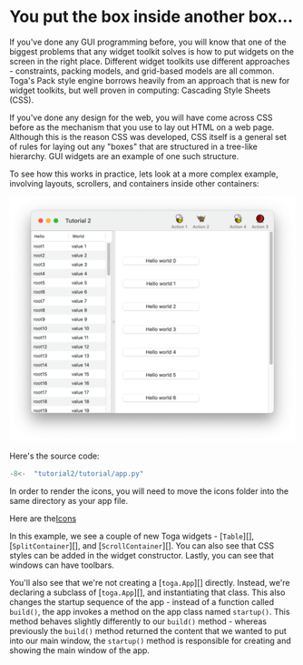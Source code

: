 # You put the box inside another box...

If you've done any GUI programming before, you will know that one of the biggest problems that any widget toolkit solves is how to put widgets on the screen in the right place. Different widget toolkits use different approaches - constraints, packing models, and grid-based models are all common. Toga's Pack style engine borrows heavily from an approach that is new for widget toolkits, but well proven in computing: Cascading Style Sheets (CSS).

If you've done any design for the web, you will have come across CSS before as the mechanism that you use to lay out HTML on a web page. Although this is the reason CSS was developed, CSS itself is a general set of rules for laying out any "boxes" that are structured in a tree-like hierarchy. GUI widgets are an example of one such structure.

To see how this works in practice, lets look at a more complex example, involving layouts, scrollers, and containers inside other containers:

![image](images/tutorial-2.png)

Here's the source code:

```python
-8<-  "tutorial2/tutorial/app.py"
```

In order to render the icons, you will need to move the icons folder into the same directory as your app file.

Here are the[Icons](./resources/icons.zip)

In this example, we see a couple of new Toga widgets - [`Table`][], [`SplitContainer`][], and [`ScrollContainer`][]. You can also see that CSS styles can be added in the widget constructor. Lastly, you can see that windows can have toolbars.

You'll also see that we're not creating a [`toga.App`][] directly. Instead, we're declaring a subclass of [`toga.App`][], and instantiating that class. This also changes the startup sequence of the app - instead of a function called `build()`, the app invokes a method on the app class named `startup()`. This method behaves slightly differently to our `build()` method - whereas previously the `build()` method returned the content that we wanted to put into our main window, the `startup()` method is responsible for creating and showing the main window of the app.
